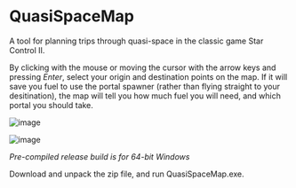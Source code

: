 # QuasiSpaceMap

A tool for planning trips through quasi-space in the classic game Star Control II.

By clicking with the mouse or moving the cursor with the arrow keys and pressing *Enter*, select your origin and destination points on the map. If it will save you fuel to use the portal spawner (rather than flying straight to your desitination), the map will tell you how much fuel you will need, and which portal you should take.

![image](https://github.com/user-attachments/assets/f16f116c-78a4-46d5-9473-0035a9d8fd86)

![image](https://github.com/user-attachments/assets/4c1b134a-069c-45b1-9b0b-b1f9a5e3a576)

*Pre-compiled release build is for 64-bit Windows*

Download and unpack the zip file, and run QuasiSpaceMap.exe.
